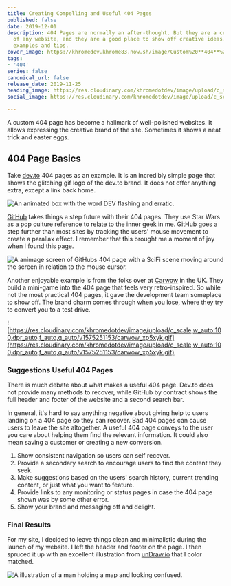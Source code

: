```yaml
---
title: Creating Compelling and Useful 404 Pages
published: false
date: 2019-12-01
description: 404 Pages are normally an after-thought. But they are a critical part
  of any website, and they are a good place to show off creative ideas. Here are some
  examples and tips.
cover_image: https://khromedev.khrome83.now.sh/image/Custom%20**404**%20Pages%20on%20Zeit%20Now%20v2%20Platform.png?theme=dark-mode&md=1&pattern=hexagons&screen=cover-image&undraw=page-not-found
tags:
- '404'
series: false
canonical_url: false
release_date: 2019-11-25
heading_image: https://res.cloudinary.com/khromedotdev/image/upload/c_scale,w_auto:100,dpr_auto,f_auto,q_auto/v1574687425/Dev.to_Post_-_4_wogqed.png
social_image: https://res.cloudinary.com/khromedotdev/image/upload/c_scale,w_auto:100,dpr_auto,f_auto,q_auto/v1574687425/Twitter_Post_-_4_ztnodm.png

---
```

A custom 404 page has become a hallmark of well-polished websites. It allows expressing the creative brand of the site. Sometimes it shows a neat trick and easter eggs.

## 404 Page Basics

Take [dev.to](https://dev.to/404) 404 pages as an example. It is an incredibly simple page that shows the glitching gif logo of the dev.to brand. It does not offer anything extra, except a link back home.

![An animated box with the word DEV flashing and erratic.](https://res.cloudinary.com/khromedotdev/image/upload/c_scale,w_auto:100,dpr_auto,f_auto,q_auto/v1570448524/dev_to_404_nfgiri.gif "Dev.to 404 Page")

[GitHub](https://github.com/404) takes things a step future with their 404 pages. They use Star Wars as a pop culture reference to relate to the inner geek in me. GitHub goes a step further than most sites by tracking the users' mouse movement to create a parallax effect. I remember that this brought me a moment of joy when I found this page.

![A animage screen of GitHubs 404 page with a SciFi scene moving around the screen in relation to the mouse cursor.](https://res.cloudinary.com/khromedotdev/image/upload/c_scale,w_auto:100,dpr_auto,f_auto,q_auto/v1570448524/github_404_ryiozm.gif "GitHub 404 Page")

Another enjoyable example is from the folks over at [Carwow](https://www.carwow.co.uk/404.html "Carwow 404 Page") in the UK. They build a mini-game into the 404 page that feels very retro-inspired. So while not the most practical 404 pages, it gave the development team someplace to show off. The brand charm comes through when you lose, where they try to convert you to a test drive.

![https://res.cloudinary.com/khromedotdev/image/upload/c_scale,w_auto:100,dpr_auto,f_auto,q_auto/v1575251153/carwow_xp5xyk.gif](https://res.cloudinary.com/khromedotdev/image/upload/c_scale,w_auto:100,dpr_auto,f_auto,q_auto/v1575251153/carwow_xp5xyk.gif)

### Suggestions Useful 404 Pages

There is much debate about what makes a useful 404 page. Dev.to does not provide many methods to recover, while GitHub by contract shows the full header and footer of the website and a second search bar.

In general, it's hard to say anything negative about giving help to users landing on a 404 page so they can recover. Bad 404 pages can cause users to leave the site altogether. A useful 404 page conveys to the user you care about helping them find the relevant information. It could also mean saving a customer or creating a new conversion.

1. Show consistent navigation so users can self recover.
2. Provide a secondary search to encourage users to find the content they seek.
3. Make suggestions based on the users' search history, current trending content, or just what you want to feature.
4. Provide links to any monitoring or status pages in case the 404 page shown was by some other error.
5. Show your brand and messaging off and delight.

### Final Results

For my site, I decided to leave things clean and minimalistic during the launch of my website. I left the header and footer on the page. I then spruced it up with an excellent illustration from [unDraw.io](https://undraw.co) that I color matched.

![A illustration of a man holding a map and looking confused.](https://res.cloudinary.com/khromedotdev/image/upload/c_scale,w_auto:100,dpr_auto,f_auto,q_auto/v1570448524/custom_404_kgq3ro.png "Khrome.dev 404 Page")
